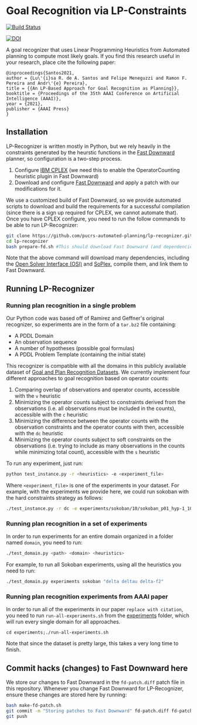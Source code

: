 # Goal Recognition via LP-Constraints

[![Build Status](https://travis-ci.com/pucrs-automated-planning/lp-recognizer.svg?token=wcNhPPzeYu4Vp7Wds6rN&branch=master)](https://travis-ci.com/pucrs-automated-planning/lp-recognizer)

[![DOI](https://zenodo.org/badge/163009224.svg)](https://zenodo.org/badge/latestdoi/163009224)

A goal recognizer that uses Linear Programming Heuristics from Automated planning to compute most likely goals. If you find this research useful in your research, place cite the following paper:

```
@inproceedings{Santos2021,
author = {Lu\'{i}sa R. de A. Santos and Felipe Meneguzzi and Ramon F. Pereira and Andr\'{e} Pereira},
title = {{An LP-Based Approach for Goal Recognition as Planning}},
booktitle = {Proceedings of the 35th AAAI Conference on Artificial Intelligence (AAAI)},
year = {2021},
publisher = {AAAI Press}
}
```

## Installation

LP-Recognizer is written mostly in Python, but we rely heavily in the constraints generated by the heurstic functions in the [Fast Downward](http://www.fast-downward.org) planner, so configuration is a two-step process.

1. Configure [IBM CPLEX](https://www.ibm.com/products/ilog-cplex-optimization-studio) (we need this to enable the OperatorCounting heuristic plugin in Fast Downward) 
2. Download and configure [Fast Downward](http://www.fast-downward.org/ObtainingAndRunningFastDownward) and apply a patch with our modifications for it.

We use a customized build of Fast Downward, so we provide automated scripts to download and build the requirements for a successful compilation (since there is a sign up required for CPLEX, we cannot automate that). Once you have CPLEX configure, you need to run the follow commands to be able to run LP-Recognizer:

```bash
git clone https://github.com/pucrs-automated-planning/lp-recognizer.git
cd lp-recognizer
bash prepare-fd.sh #This should download Fast Downward (and dependencies) apply patches and compile
```

Note that the above command will download many dependencies, including the [Open Solver Interface (OSI)](https://www.coin-or.org) and [SoPlex](https://soplex.zib.de), compile them, and link them to Fast Downward.

## Running LP-Recognizer

### Running plan recognition in a single problem

Our Python code was based off of Ramirez and Geffner's original recognizer, so experiments are in the form of a ```tar.bz2``` file containing:

- A PDDL Domain
- An observation sequence
- A number of hypotheses (possible goal formulas)
- A PDDL Problem Template (containing the initial state)

This recognizer is compatible with all the domains in this publicly available dataset of [Goal and Plan Recognition Datasets](https://github.com/pucrs-automated-planning/goal-plan-recognition-dataset). We currently implement four different approaches to goal recognition based on operator counts:

1.  Comparing overlap of observations and operator counts, accessible with the ```v``` heuristic
2.  Minimizing the operator counts subject to constraints derived from the observations (i.e. all observations must be included in the counts), accessible with the ```c``` heuristic
3. Minimizing the difference between the operator counts with the observation constraints and the operator counts with then, accessible with the ```dc``` heuristic
4. Minimizing the operator counts subject to soft constraints on the observations (i.e. trying to include as many observations in the counts while minimizing total count), accessible with the ```s``` heuristic

To run any experiment, just run:
```bash
python test_instance.py -r <heuristics> -e <experiment_file>
``` 

Where ```<experiment_file>``` is one of the experiments in your dataset. 
For example, with the experiments we provide here, we could run sokoban with the hard constraints strategy as follows:

```bash
./test_instance.py -r dc -e experiments/sokoban/10/sokoban_p01_hyp-1_10_1.tar.bz2
```

### Running plan recognition in a set of experiments 

In order to run experiments for an entire domain organized in a folder named ```domain```, you need to run:

```bash
./test_domain.py <path> <domain> <heuristics>
```

For example, to run all Sokoban experiments, using all the heuristics you need to run:

```bash
./test_domain.py experiments sokoban "delta deltau delta-f2"
```

### Running plan recognition experiments from AAAI paper

In order to run all of the experiments in our paper ```replace with citation```, you need to run ```run-all-experiments.sh``` from the [experiments](experiments) folder, which will run every single domain for all approaches. 
``` 
cd experiments;./run-all-experiments.sh
```

Note that since the dataset is pretty large, this takes a very long time to finish. 

## Commit hacks (changes) to Fast Downward here

We store our changes to Fast Downward in the ```fd-patch.diff``` patch file in this repository. Whenever you change Fast Downward for LP-Recognizer, ensure these changes are stored here by running:
```bash
bash make-fd-patch.sh
git commit -m "Storing patches to Fast Downward" fd-patch.diff fd-patch-rev.txt
git push
```  
